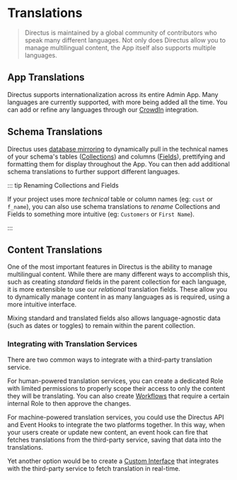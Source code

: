 # Translations

> Directus is maintained by a global community of contributors who speak many different languages. Not only does
> Directus allow you to manage multilingual content, the App itself also supports multiple languages.

## App Translations

Directus supports internationalization across its entire Admin App. Many languages are currently supported, with more
being added all the time. You can add or refine any languages through our [CrowdIn](https://locales.directus.io/)
integration.

## Schema Translations

Directus uses [database mirroring](/concepts/databases/#database-mirroring) to dynamically pull in the technical names
of your schema's tables ([Collections](/concepts/collections/)) and columns ([Fields](/concepts/fields/)), prettifying
and formatting them for display throughout the App. You can then add additional schema translations to further support
different languages.

::: tip Renaming Collections and Fields

If your project uses more _technical_ table or column names (eg: `cust` or `f_name`), you can also use schema
translations to _rename_ Collections and Fields to something more intuitive (eg: `Customers` or `First Name`).

:::

## Content Translations

One of the most important features in Directus is the ability to manage multilingual content. While there are many
different ways to accomplish this, such as creating _standard_ fields in the parent collection for each language, it is
more extensible to use our _relational_ translation fields. These allow you to dynamically manage content in as many
languages as is required, using a more intuitive interface.

Mixing standard and translated fields also allows language-agnostic data (such as dates or toggles) to remain within the
parent collection.

### Integrating with Translation Services

There are two common ways to integrate with a third-party translation service.

For human-powered translation services, you can create a dedicated Role with limited permissions to properly scope their
access to only the content they will be translating. You can also create
[Workflows](/guides/permissions/#configuring-workflows) that require a certain internal Role to then approve the
changes.

For machine-powered translation services, you could use the Directus API and Event Hooks to integrate the two platforms
together. In this way, when your users create or update new content, an event hook can fire that fetches translations
from the third-party service, saving that data into the translations.

Yet another option would be to create a [Custom Interface](/guides/interfaces/) that integrates with the third-party
service to fetch translation in real-time.
